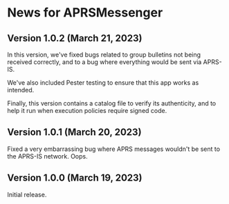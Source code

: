 # News for APRSMessenger

## Version 1.0.2 (March 21, 2023)
In this version, we've fixed bugs related to group bulletins not being received correctly, and to a bug where everything would be sent via APRS-IS.

We've also included Pester testing to ensure that this app works as intended.

Finally, this version contains a catalog file to verify its authenticity, and to help it run when execution policies require signed code. 

## Version 1.0.1 (March 20, 2023)
Fixed a very embarrassing bug where APRS messages wouldn't be sent to the APRS-IS network.  Oops.

## Version 1.0.0 (March 19, 2023)
Initial release.